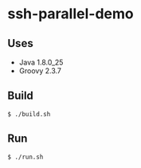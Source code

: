 # ssh-parallel-demo

## Uses
* Java 1.8.0_25
* Groovy 2.3.7

## Build

    $ ./build.sh


## Run

    $ ./run.sh